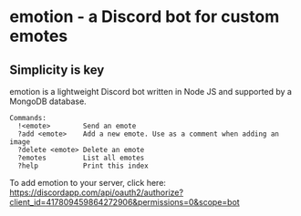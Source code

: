# emotion - a Discord bot for custom emotes

## Simplicity is key
emotion is a lightweight Discord bot written in Node JS and supported by a MongoDB database.
```
Commands:
  !<emote>        Send an emote
  ?add <emote>    Add a new emote. Use as a comment when adding an image
  ?delete <emote> Delete an emote
  ?emotes         List all emotes
  ?help           Print this index
```

To add emotion to your server, click here: https://discordapp.com/api/oauth2/authorize?client_id=417809459864272906&permissions=0&scope=bot